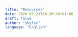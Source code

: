 ```yaml
---
title: "Resources"
date: 2020-03-21T16:30:49+01:00
draft: false
author: "Skyler"
language: "English"
---
```


